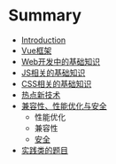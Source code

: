 # Summary

* [Introduction](README.md)
* [Vue框架](chapter1.md)
* [Web开发中的基础知识](webkai-fa-zhong-de-ji-chu-zhi-shi.md)
* [JS相关的基础知识](jsxiang-guan-de-ji-chu-zhi-shi.md)
* [CSS相关的基础知识](cssxiang-guan-de-ji-chu-zhi-shi.md)
* [热点新技术](re-dian-xin-ji-zhu.md)
* [兼容性、性能优化与安全](jian-rong-xing-yu-ji-neng-you-hua.md)
  * 性能优化
  * 兼容性
  * [安全](jian-rong-xing-yu-ji-neng-you-hua/an-quan.md)
* [实践类的题目](shi-jian-lei-de-ti-mu.md)


